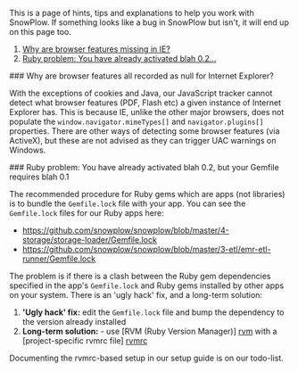 This is a page of hints, tips and explanations to help you work with SnowPlow. If something looks like a bug in SnowPlow but isn't, it will end up on this page too.

1. [Why are browser features missing in IE?](#ie-features)
2. [Ruby problem: You have already activated blah 0.2...](#gem-activation)

<a name="ie-features"/>
### Why are browser features all recorded as null for Internet Explorer?

With the exceptions of cookies and Java, our JavaScript tracker cannot detect what browser features (PDF, Flash etc) a given instance of Internet Explorer has. This is because IE, unlike the other major browsers, does not populate the `window.navigator.mimeTypes[]` and `navigator.plugins[]` properties. There are other ways of detecting some browser features (via ActiveX), but these are not advised as they can trigger UAC warnings on Windows.

<a name="gem-activation"/>
### Ruby problem: You have already activated blah 0.2, but your Gemfile requires blah 0.1

The recommended procedure for Ruby gems which are apps (not libraries) is to bundle the `Gemfile.lock` file with your app. You can see the `Gemfile.lock` files for our Ruby apps here:

* https://github.com/snowplow/snowplow/blob/master/4-storage/storage-loader/Gemfile.lock
* https://github.com/snowplow/snowplow/blob/master/3-etl/emr-etl-runner/Gemfile.lock

The problem is if there is a clash between the Ruby gem dependencies specified in the app's `Gemfile.lock` and Ruby gems installed by other apps on your system. There is an 'ugly hack' fix, and a long-term solution:

1. **'Ugly hack' fix:** edit the `Gemfile.lock` file and bump the dependency to the version already installed
2. **Long-term solution:** - use [RVM (Ruby Version Manager)] [rvm] with a [project-specific rvmrc file] [rvmrc]

Documenting the rvmrc-based setup in our setup guide is on our todo-list.

[rvm]: https://rvm.io/
[rvmrc]: https://rvm.io/workflow/rvmrc/
